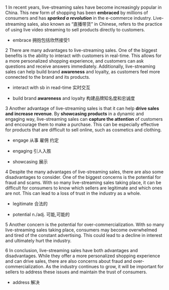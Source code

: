 1 In recent years, live-streaming sales have become increasingly popular in China. This new form of shopping has been **embraced** by millions of consumers and has ***sparked a revolution*** in the e-commerce industry. Live-streaming sales, also known as “直播带货” in Chinese, refers to the practice of using live video streaming to sell products directly to customers.

- embrace 拥抱包括欣然接受1

2 There are many advantages to live-streaming sales. One of the biggest benefits is the ability to interact with customers in real-time. This allows for a more personalized shopping experience, and customers can ask questions and receive answers immediately. Additionally, live-streaming sales can help build brand **awareness** and loyalty, as customers feel more connected to the brand and its products.

- interact with sb in read-time 实时交互

- build brand **awareness** and loyalty 构建品牌知名度和忠诚度

3 Another advantage of live-streaming sales is that it can help **drive sales and increase revenue**. By **showcasing products** in a dynamic and engaging way, live-streaming sales can **capture the attention** of customers and encourage them to make a purchase. This can be especially effective for products that are difficult to sell online, such as cosmetics and clothing.

- engage 从事 雇佣 约定

- engaging 引人入胜

- showcasing 展示


4 Despite the many advantages of live-streaming sales, there are also some disadvantages to consider. One of the biggest concerns is the potential for fraud and scams. With so many live-streaming sales taking place, it can be difficult for consumers to know which sellers are legitimate and which ones are not. This can lead to a loss of trust in the industry as a whole.

- legitimate 合法的

- potential n./adj. 可能,可能的

5 Another concern is the potential for over-commercialization. 
With so many live-streaming sales taking place, consumers may become overwhelmed and tired of the constant advertising. 
This could lead to a decline in interest and ultimately hurt the industry.


6 In conclusion, live-streaming sales have both advantages and disadvantages. 
While they offer a more personalized shopping experience and can drive sales, there are also concerns about fraud and over-commercialization.
As the industry continues to grow, it will be important for sellers to address these issues and maintain the trust of consumers.

- address 解决